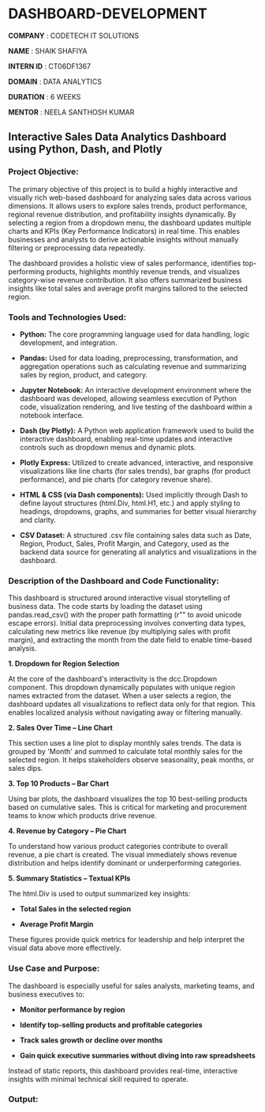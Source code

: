 # DASHBOARD-DEVELOPMENT

**COMPANY** : CODETECH IT SOLUTIONS

**NAME** : SHAIK SHAFIYA

**INTERN ID** : CT06DF1367

**DOMAIN** : DATA ANALYTICS

**DURATION** : 6 WEEKS

**MENTOR** : NEELA SANTHOSH KUMAR

## Interactive Sales Data Analytics Dashboard using Python, Dash, and Plotly

### Project Objective:

The primary objective of this project is to build a highly interactive and visually rich web-based dashboard for analyzing sales data across various dimensions. It allows users to explore sales trends, product performance, regional revenue distribution, and profitability insights dynamically. By selecting a region from a dropdown menu, the dashboard updates multiple charts and KPIs (Key Performance Indicators) in real time. This enables businesses and analysts to derive actionable insights without manually filtering or preprocessing data repeatedly.

The dashboard provides a holistic view of sales performance, identifies top-performing products, highlights monthly revenue trends, and visualizes category-wise revenue contribution. It also offers summarized business insights like total sales and average profit margins tailored to the selected region.

### Tools and Technologies Used:

- **Python:** The core programming language used for data handling, logic development, and integration.

- **Pandas:** Used for data loading, preprocessing, transformation, and aggregation operations such as calculating revenue and summarizing sales by region, product, and category.

- **Jupyter Notebook:** An interactive development environment where the dashboard was developed, allowing seamless execution of Python code, visualization rendering, and live testing of the dashboard within a notebook interface.

- **Dash (by Plotly):** A Python web application framework used to build the interactive dashboard, enabling real-time updates and interactive controls such as dropdown menus and dynamic plots.

- **Plotly Express:** Utilized to create advanced, interactive, and responsive visualizations like line charts (for sales trends), bar graphs (for product performance), and pie charts (for category revenue share).

- **HTML & CSS (via Dash components):** Used implicitly through Dash to define layout structures (html.Div, html.H1, etc.) and apply styling to headings, dropdowns, graphs, and summaries for better visual hierarchy and clarity.

- **CSV Dataset:** A structured .csv file containing sales data such as Date, Region, Product, Sales, Profit Margin, and Category, used as the backend data source for generating all analytics and visualizations in the dashboard.

### Description of the Dashboard and Code Functionality:

This dashboard is structured around interactive visual storytelling of business data. The code starts by loading the dataset using pandas.read_csv() with the proper path formatting (r"" to avoid unicode escape errors). Initial data preprocessing involves converting data types, calculating new metrics like revenue (by multiplying sales with profit margin), and extracting the month from the date field to enable time-based analysis.

**1. Dropdown for Region Selection**

At the core of the dashboard's interactivity is the dcc.Dropdown component. This dropdown dynamically populates with unique region names extracted from the dataset. When a user selects a region, the dashboard updates all visualizations to reflect data only for that region. This enables localized analysis without navigating away or filtering manually.

**2. Sales Over Time – Line Chart**

This section uses a line plot to display monthly sales trends. The data is grouped by 'Month' and summed to calculate total monthly sales for the selected region. It helps stakeholders observe seasonality, peak months, or sales dips.

**3. Top 10 Products – Bar Chart**

Using bar plots, the dashboard visualizes the top 10 best-selling products based on cumulative sales. This is critical for marketing and procurement teams to know which products drive revenue.

**4. Revenue by Category – Pie Chart**

To understand how various product categories contribute to overall revenue, a pie chart is created. The visual immediately shows revenue distribution and helps identify dominant or underperforming categories.

**5. Summary Statistics – Textual KPIs**

The html.Div is used to output summarized key insights:

- **Total Sales in the selected region**

- **Average Profit Margin**

These figures provide quick metrics for leadership and help interpret the visual data above more effectively.

### Use Case and Purpose:

The dashboard is especially useful for sales analysts, marketing teams, and business executives to:

- **Monitor performance by region**

- **Identify top-selling products and profitable categories**

- **Track sales growth or decline over months**

- **Gain quick executive summaries without diving into raw spreadsheets**

Instead of static reports, this dashboard provides real-time, interactive insights with minimal technical skill required to operate.

### Output:
   

